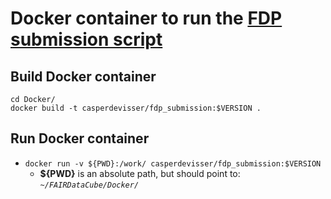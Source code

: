 # Docker container to run the [FDP submission script](https://github.com/casper937/FAIRDataCube/blob/master/CMBI_FDP_Covid_Scripts.ipynb)

## Build Docker container

```
cd Docker/
docker build -t casperdevisser/fdp_submission:$VERSION . 
```

## Run Docker container
- ```docker run -v ${PWD}:/work/ casperdevisser/fdp_submission:$VERSION```
    - **${PWD}** is an absolute path, but should point to: *`~/FAIRDataCube/Docker/`*
